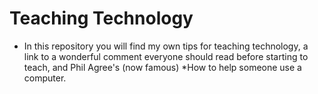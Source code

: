 # Teaching Technology

* In this repository you will find my own tips for teaching technology, a link to a wonderful comment everyone should read before starting to teach, and Phil Agree's (now famous) *How to help someone use a computer. 
